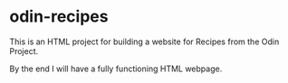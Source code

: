 # odin-recipes

This is an HTML project for building a website for Recipes from the Odin Project.

By the end I will have a fully functioning HTML webpage.
